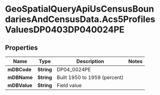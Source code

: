 # GeoSpatialQueryApiUsCensusBoundariesAndCensusData.Acs5ProfilesValuesDP0403DP040024PE

## Properties

Name | Type | Description | Notes
------------ | ------------- | ------------- | -------------
**mDBCode** | **String** | DP04_0024PE | 
**mDBName** | **String** | Built 1950 to 1959 (percent) | 
**mDBValue** | **String** | Field value | 


